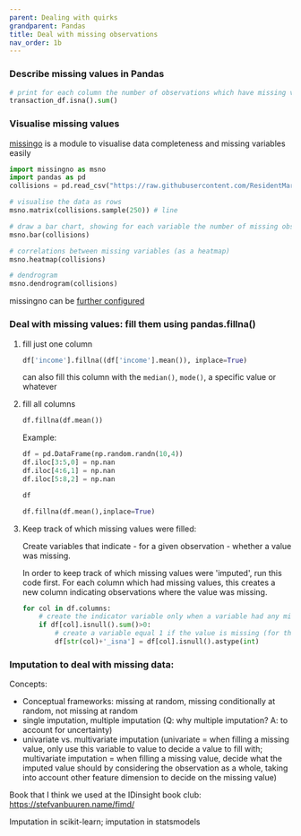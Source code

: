 ```yaml
---
parent: Dealing with quirks
grandparent: Pandas
title: Deal with missing observations
nav_order: 1b
---
```


### Describe missing values in Pandas

```python
# print for each column the number of observations which have missing values
transaction_df.isna().sum()
```

### Visualise missing values
[missingo](https://github.com/ResidentMario/missingno) is a module to visualise data completeness and missing variables easily

```python
import missingno as msno
import pandas as pd
collisions = pd.read_csv("https://raw.githubusercontent.com/ResidentMario/missingno-data/master/nyc_collision_factors.csv")

# visualise the data as rows
msno.matrix(collisions.sample(250)) # line

# draw a bar chart, showing for each variable the number of missing observations
msno.bar(collisions)

# correlations between missing variables (as a heatmap)
msno.heatmap(collisions)

# dendrogram
msno.dendrogram(collisions)
```

 missingno can be [further configured](https://github.com/ResidentMario/missingno/blob/master/CONFIGURATION.md)




### Deal with missing values: fill them using pandas.fillna()

1. fill just one column
	```python
	df['income'].fillna((df['income'].mean()), inplace=True)
	```
	can also fill this column with the `median()`, `mode()`, a specific value or whatever

2. fill all columns
	```python
	df.fillna(df.mean())
	```

	Example:

	```python
	df = pd.DataFrame(np.random.randn(10,4))
	df.iloc[3:5,0] = np.nan
	df.iloc[4:6,1] = np.nan
	df.iloc[5:8,2] = np.nan

	df

	df.fillna(df.mean(),inplace=True)
	```


3. Keep track of which missing values were filled:

	Create variables that indicate - for a given observation - whether a value was missing.

	In order to keep track of which missing values were 'imputed', run this code first. For each column which had missing values, this creates a new column indicating observations where the value was missing.

	```python
	for col in df.columns:
		# create the indicator variable only when a variable had any missing values in the first place
		if df[col].isnull().sum()>0:
			# create a variable equal 1 if the value is missing (for the given observation)
			df[str(col)+'_isna'] = df[col].isnull().astype(int)
	```


### Imputation to deal with missing data:

Concepts:
- Conceptual frameworks: missing at random, missing conditionally at random, not missing at random
- single imputation, multiple imputation (Q: why multiple imputation? A: to account for uncertainty)
- univariate vs. multivariate imputation (univariate = when filling a missing value, only use this variable to value to decide a value to fill with; multivariate imputation = when filling a missing value, decide what the imputed value should by considering the observation as a whole, taking into account other feature dimension to decide on the missing value)

Book that I think we used at the IDinsight book club: https://stefvanbuuren.name/fimd/

Imputation in scikit-learn; imputation in statsmodels
